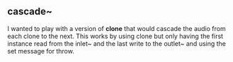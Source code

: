 cascade~
-------

I wanted to play with a version of **clone** that would cascade the audio from each clone to the next.
This works by using clone but only having the first instance read from the inlet~ and the last write to the outlet~ and using the set message for throw.
